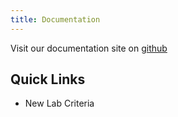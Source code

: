 ```yaml
---
title: Documentation
---
```




Visit our documentation site on [github](https://github.com/kidsoncomputers/documentation)


## Quick Links
- New Lab Criteria

